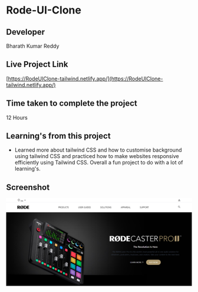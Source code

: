 # Rode-UI-Clone

## Developer
Bharath Kumar Reddy

## Live Project Link
[https://RodeUIClone-tailwind.netlify.app/](https://RodeUIClone-tailwind.netlify.app/)

## Time taken to complete the project
12 Hours

## Learning's from this project
- Learned more about tailwind CSS and how to customise background using tailwind CSS and practiced how to make websites responsive efficiently using Tailwind CSS. Overall a fun project to do with a lot of learning's.

## Screenshot
![preview](./screenshot/Screenshot%202022-09-10%20080822.png)